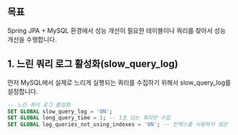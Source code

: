 
## 목표
Spring JPA + MySQL 환경에서 성능 개선이 필요한 테이블이나 쿼리를 찾아서 성능 개선을 수행합니다.

## 1. 느린 쿼리 로그 활성화(slow_query_log)
먼저 MySQL에서 실제로 느리게 실행되는 쿼리를 수집하기 위해서 slow_query_log를 설정합니다.
```sql
-- 느린 쿼리 로그 활성화
SET GLOBAL slow_query_log = 'ON';
SET GLOBAL long_query_time = 1; -- 1초 넘는 쿼리만 수집
SET GLOBAL log_queries_not_using_indexes = 'ON'; -- 인덱스를 사용하지 않은 쿼리도 수집

```